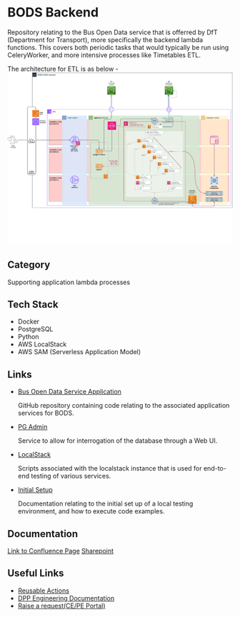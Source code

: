 # BODS Backend

Repository relating to the Bus Open Data service that is offerred by DfT (Department for Transport), more specifically the backend lambda functions. 
This covers both periodic tasks that would typically be run using CeleryWorker, and more intensive processes like Timetables ETL.

The architecture for ETL is as below -
![Timetables ETL Refactor](./docs/images/etl_refactor_stepfunctions.drawio.png)

## Category

Supporting application lambda processes

## Tech Stack
 - Docker
 - PostgreSQL
 - Python
 - AWS LocalStack
 - AWS SAM (Serverless Application Model)

## Links
- [Bus Open Data Service Application](https://github.com/department-for-transport-BODS/bods)

  GitHub repository containing code relating to the associated application services for BODS.
- [PG Admin](./docker/pgadmin/)

  Service to allow for interrogation of the database through a Web UI.
- [LocalStack](./localstack/)

  Scripts associated with the localstack instance that is used for end-to-end testing of various services.

- [Initial Setup](./docs/setup.md)

  Documentation relating to the initial set up of a local testing environment, and how to execute code examples.

## Documentation

[Link to Confluence Page](https://kpmgengineering.atlassian.net/wiki/spaces/BODS/overview?homepageId=393576772)
[Sharepoint](https://kpmgoneuk.sharepoint.com/sites/GB-Bus_Open_Data_service)

## Useful Links

 - [Reusable Actions](https://github.com/KPMG-UK/pcoe-eng-github-actions-library)
 - [DPP Engineering Documentation](https://kpmgengineering.atlassian.net/wiki/spaces/DPPENG/overview?homepageId=352288946)
 - [Raise a request(CE/PE Portal)](https://kpmgengineering.atlassian.net/servicedesk/customer/portal/1/group/-1)
